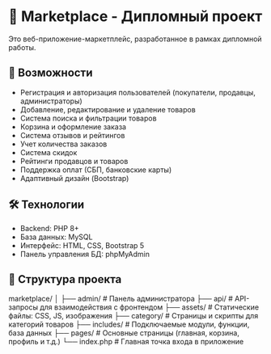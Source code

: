 # 🛒 Marketplace - Дипломный проект

Это веб-приложение-маркетплейс, разработанное в рамках дипломной работы.

## 🚀 Возможности

- Регистрация и авторизация пользователей (покупатели, продавцы, администраторы)
- Добавление, редактирование и удаление товаров
- Система поиска и фильтрации товаров
- Корзина и оформление заказа
- Система отзывов и рейтингов
- Учет количества заказов
- Система скидок
- Рейтинги продавцов и товаров
- Поддержка оплат (СБП, банковские карты)
- Адаптивный дизайн (Bootstrap)

## 🛠️ Технологии

- Backend: PHP 8+
- База данных: MySQL
- Интерфейс: HTML, CSS, Bootstrap 5
- Панель управления БД: phpMyAdmin

## 📁 Структура проекта

marketplace/
│
├── admin/           # Панель администратора
├── api/             # API-запросы для взаимодействия с фронтендом
├── assets/          # Статические файлы: CSS, JS, изображения
├── category/        # Страницы и скрипты для категорий товаров
├── includes/        # Подключаемые модули, функции, база данных
├── pages/           # Основные страницы (главная, корзина, профиль и т.д.)
└── index.php        # Главная точка входа в приложение
